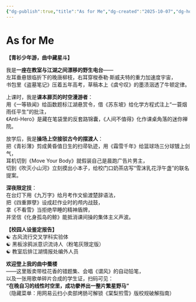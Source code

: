 ```yaml
---
{"dg-publish":true,"title":"As for Me","dg-created":"2025-10-07","dg-home":true,"permalink":"/About/As for Me/","tags":["gardenEntry"],"dgPassFrontmatter":true}
---
```


# As for Me 

**【青衫少年游，曲中藏星斗】**

我是**一座在教室与江湖之间漂移的野生电台**——  
左耳垂悬银临折下的晚唐柳枝，右耳穿梭泰勒·斯威夫特的重力加速度宇宙，  
书包里《盗墓笔记》压着五年高考，草稿本上《虞兮叹》的墨渍洇透了牛顿定律。

上课时，我是**课本扉页的时空漫游者**：  
用《一等轶闻》给函数题标江湖悬赏令，借《苏东坡》给化学方程式注上“一蓑烟雨任平生”的批注，  
《Anti-Hero》是藏在笔袋里的反套路锦囊，《人间不值得》化作课桌角落的迷你禅院。

放学后，我是**操场上空接驳古今的摆渡人**：  
把《青衫薄》剪成黄昏值日生的扫帚轨迹，用《霜雪千年》给篮球场三分球镀上剑气，  
耳机切到《Move Your Body》就假装自己是晨跑广告片男主，  
切到《吹灭小山河》立刻摸出小本子，给校门口奶茶店写“雪沫乳花浮午盏”的联名提案。

**深夜限定技**：  
在台灯下用《九万字》给月考作文偷渡楚辞语法，  
把《四重罪孽》设成赶作业时的颅内战鼓，  
拿《不看雪》当拒绝早睡的精神盾牌，  
并坚信《化身孤岛的鲸》能抵消课间操的集体主义声波。

**【校园人设鉴定报告】**  
☯️ 古风流行交叉学科实验体  
☯️ 黑板涂鸦派意识流诗人（粉笔灰限定版）  
☯️ 教室后排江湖情报处编外人员

**欢迎登上我的曲中蜃楼**  
——这里贩卖带桂花香的错题集、会唱《谓风》的自动铅笔，  
以及一张用歌单碎片合成的学生证，扫码可见：  
**“在晚自习的线性时空里，成功豢养出一整片繁星野马”**  
（隐藏菜单：用网易云扫小卖部烤肠可解锁《棠梨煎雪》版校规破解指南）